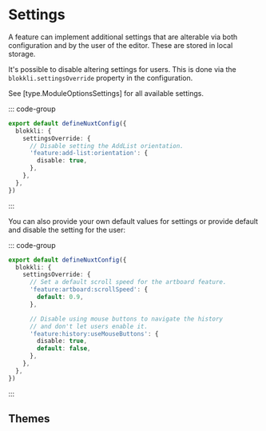 # Settings

A feature can implement additional settings that are alterable via both
configuration and by the user of the editor. These are stored in local storage.

It's possible to disable altering settings for users. This is done via the
`blokkli.settingsOverride` property in the configuration.

See [type.ModuleOptionsSettings] for all available settings.

::: code-group

```typescript [~/nuxt.config.ts]
export default defineNuxtConfig({
  blokkli: {
    settingsOverride: {
      // Disable setting the AddList orientation.
      'feature:add-list:orientation': {
        disable: true,
      },
    },
  },
})
```

:::

You can also provide your own default values for settings or provide default and
disable the setting for the user:

::: code-group

```typescript [~/nuxt.config.ts]
export default defineNuxtConfig({
  blokkli: {
    settingsOverride: {
      // Set a default scroll speed for the artboard feature.
      'feature:artboard:scrollSpeed': {
        default: 0.9,
      },

      // Disable using mouse buttons to navigate the history
      // and don't let users enable it.
      'feature:history:useMouseButtons': {
        disable: true,
        default: false,
      },
    },
  },
})
```

:::

## Themes

